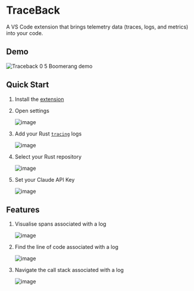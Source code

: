# TraceBack

A VS Code extension that brings telemetry data (traces, logs, and metrics) into your code.

## Demo

![Traceback 0 5 Boomerang demo](https://github.com/user-attachments/assets/6fb626fa-84da-4e62-9963-64f97d9a80bf)

## Quick Start

1. Install the [extension](https://marketplace.visualstudio.com/items/?itemName=hyperdrive-eng.traceback)

1. Open settings

    ![image](https://github.com/user-attachments/assets/dfb9a791-2694-4883-b890-17460f197244)

1. Add your Rust [`tracing`](https://docs.rs/tracing/latest/tracing/) logs

   ![image](https://github.com/user-attachments/assets/79ac974d-9b1f-40be-82c2-5987a6d1877b)

1. Select your Rust repository

    ![image](https://github.com/user-attachments/assets/22211e44-8210-42df-a8b0-9840e99cb1bb)

1. Set your Claude API Key

    ![image](https://github.com/user-attachments/assets/8da0d66e-8b4c-4284-a1c6-3eb519c4a19e)

## Features

1. Visualise spans associated with a log

    ![image](https://github.com/user-attachments/assets/6f5a2f48-8133-4096-87b6-8e90c65a5abc)
   
1. Find the line of code associated with a log

    ![image](https://github.com/user-attachments/assets/6cd4fe76-4ec7-4520-88a6-5524f29ce5fe)

1. Navigate the call stack associated with a log

    ![image](https://github.com/user-attachments/assets/55041404-91f2-40c0-a905-5a0068633a14)
